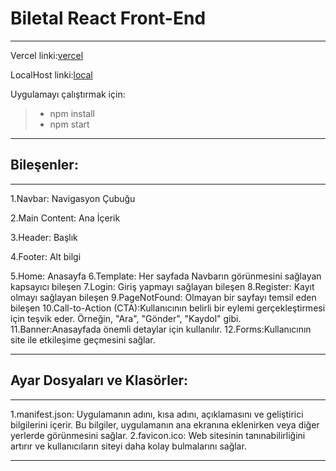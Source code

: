 # Biletal React Front-End
---
Vercel linki:[vercel](https://frontend-omega-sand.vercel.app/Profil)

LocalHost linki:[local](http://localhost:3001/)


Uygulamayı çalıştırmak için:

>- npm install
>- npm start


---

## Bileşenler:
---
1.Navbar: Navigasyon Çubuğu

2.Main Content: Ana İçerik

3.Header: Başlık

4.Footer: Alt bilgi

5.Home: Anasayfa
6.Template: Her sayfada Navbarın görünmesini sağlayan kapsayıcı bileşen
7.Login: Giriş yapmayı sağlayan bileşen
8.Register: Kayıt olmayı sağlayan bileşen
9.PageNotFound: Olmayan bir sayfayı temsil eden bileşen
10.Call-to-Action (CTA):Kullanıcının belirli bir eylemi gerçekleştirmesi için teşvik eder. Örneğin, "Ara", "Gönder", "Kaydol" gibi.
11.Banner:Anasayfada önemli detaylar için kullanılır.
12.Forms:Kullanıcının site ile etkileşime geçmesini sağlar.

---
## Ayar Dosyaları ve Klasörler:
---

1.manifest.json: Uygulamanın adını, kısa adını, açıklamasını ve geliştirici bilgilerini içerir. Bu bilgiler, uygulamanın ana ekranına eklenirken veya diğer yerlerde görünmesini sağlar.
2.favicon.ico: Web sitesinin tanınabilirliğini artırır ve kullanıcıların siteyi daha kolay bulmalarını sağlar.

---

















